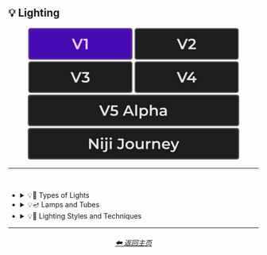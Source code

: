 <h2>💡 Lighting</h2>

<div align="center">

[<img src="/Images/Repo_Parts/Buttons/Version_Buttons/button_version_V1_active.webp?raw=true" alt="MidJourney V1" height="64" />](/Pages/MJ_V1/Style_Pages/Sphere/Lighting.md)
[<img src="/Images/Repo_Parts/Buttons/Version_Buttons/button_version_V2_inactive.webp?raw=true" alt="MidJourney V2" height="64" />](/Pages/MJ_V2/Style_Pages/Sphere/Lighting.md)
[<img src="/Images/Repo_Parts/Buttons/Version_Buttons/button_version_V3_inactive.webp?raw=true" alt="MidJourney V3" height="64" />](/Pages/MJ_V3/Style_Pages/Sphere/Lighting.md)
[<img src="/Images/Repo_Parts/Buttons/Version_Buttons/button_version_V4_inactive.webp?raw=true" alt="MidJourney V4" height="64" />](/Pages/MJ_V4/Style_Pages/Just_The_Style/Lighting.md)
<br>
[<img src="/Images/Repo_Parts/Buttons/Version_Buttons/button_version_V5_Alpha_inactive_half.webp?raw=true" alt="MidJourney V5" height="64" />](/Pages/MJ_V5/Style_Pages/Just_The_Style/Lighting.md)
[<img src="/Images/Repo_Parts/Buttons/Version_Buttons/button_version_niji_inactive_half.webp?raw=true" alt="Niji Journey" height="64" />](/Pages/Niji_Journey/Style_Pages/Lighting.md)


</div>

<hr>
<br>


- <details><summary>💡🏮 Types of Lights</summary><p><div align="center">

    | Spotlight |
    | :-: |
    | <img src="/Images/MJ_V1/Midjourney_Styles_(sphere)/sphere_Spotlight.webp?raw=true" width="256" /> |
    
    <br>
    
    | Frontlight | Backlight |
    | :-: | :-: |
    | <img src="/Images/MJ_V1/Midjourney_Styles_(sphere)/sphere_Frontlight.webp?raw=true" width="256" /> | <img src="/Images/MJ_V1/Midjourney_Styles_(sphere)/sphere_Backlight.webp?raw=true" width="256" /> | 
    
    <br>
    
    | Rim Lighting |
    | :-: |
    | <img src="/Images/MJ_V1/Midjourney_Styles_(sphere)/sphere_Rim_Lighting.webp?raw=true" width="256" /> |
    
    <br>
    
    | Crepuscular Rays | Rays of Shimmering Light |
    | :-: | :-: |
    | <img src="/Images/MJ_V1/Midjourney_Styles_(sphere)/sphere_Crepuscular_Rays.webp?raw=true" width="256" /> | <img src="/Images/MJ_V1/Midjourney_Styles_(sphere)/sphere_Rays_of_Shimmering_Light.webp?raw=true" width="256" /> |

    <br>

    | Sunlight | Sunshine Ray |
    | :-: | :-: |
    | <img src="/Images/MJ_V1/Midjourney_Styles_(sphere)/sphere_Sunlight.webp?raw=true" width="256" /> | <img src="/Images/MJ_V1/Midjourney_Styles_(sphere)/sphere_Sunshine_Ray.webp?raw=true" width="256" /> |

    <br>

    | Glow Stick |
    | :-: |
    | <img src="/Images/MJ_V1/Midjourney_Styles_(sphere)/sphere_Glow_Stick.webp?raw=true" width="256" /> |

    </div></p></details>


- <details><summary>💡🪔 Lamps and Tubes</summary><p><div align="center">

    | Plasma Globe |
    | :-: |
    | <img src="/Images/MJ_V1/Midjourney_Styles_(sphere)/sphere_Plasma_Globe.webp?raw=true" width="256" /> |
    
    <br>

    | Neon Lamp |
    | :-: |
    | <img src="/Images/MJ_V1/Midjourney_Styles_(sphere)/sphere_Neon_Lamp.webp?raw=true" width="256" /> |
    
    </div></p></details>


- <details><summary>💡🔦 Lighting Styles and Techniques</summary><p><div align="center">

    | Moody Lighting | Cinematic Lighting | Studio Lighting |
    | :-: | :-: | :-: |
    | <img src="/Images/MJ_V1/Midjourney_Styles_(sphere)/sphere_Moody_Lighting.webp?raw=true" width="256" /> | <img src="/Images/MJ_V1/Midjourney_Styles_(sphere)/sphere_Cinematic_Lighting.webp?raw=true" width="256" /> | <img src="/Images/MJ_V1/Midjourney_Styles_(sphere)/sphere_Studio_Lighting.webp?raw=true" width="256" /> | 
    
    <br>
    
    | Volumetric Lighting |
    | :-: |
    | <img src="/Images/MJ_V1/Midjourney_Styles_(sphere)/sphere_Volumetric_Lighting.webp?raw=true" width="256" /> |
    
    <br>

    </div></p></details>

<hr>
<div align="center">
    <h6><a href="/README.md">⬅ 返回主页</a></h6>
</div>